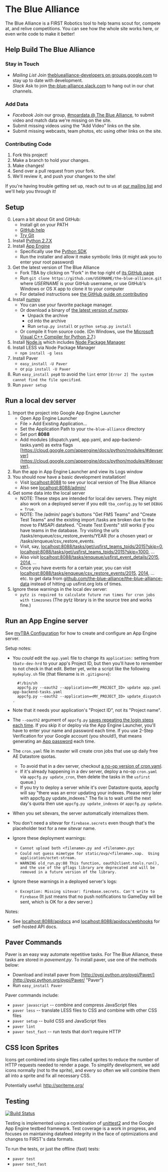 The Blue Alliance
==================
The Blue Alliance is a FIRST Robotics tool to help teams scout for, compete at, and relive competitions. You can see how the whole site works here, or even write code to make it better!

Help Build The Blue Alliance
------------

### Stay in Touch

* *Mailing List* Join [thebluealliance-developers on groups.google.com](https://groups.google.com/forum/#!forum/thebluealliance-developers) to stay up to date with development.
* *Slack* Ask to join [the-blue-alliance.slack.com](the-blue-alliance.slack.com) to hang out in our chat channels.

### Add Data
* *Facebook* Join our group, [#moardata @ The Blue Alliance](https://www.facebook.com/groups/moardata/), to submit video and match data we're missing on the site.
* Submit missing videos using the "Add Video" links on the site.
* Submit missing webcasts, team photos, etc using other links on the site.

### Contributing Code

1. Fork this project!
2. Make a branch to hold your changes.
3. Make changes!
4. Send over a pull request from your fork.
5. We'll review it, and push your changes to the site!

If you're having trouble getting set up, reach out to us at [our mailing list](https://groups.google.com/forum/?fromgroups#!forum/thebluealliance-developers) and we'll help you through it!

Setup
-----
0. Learn a bit about Git and GitHub:
	* Install git on your PATH
	* [GitHub help](https://help.github.com/)
	* [Try Git](https://try.github.io/)
1. Install [Python 2.7.X](https://www.python.org/downloads/)
1. Install [App Engine](https://cloud.google.com/appengine/docs)
	* Specifically use the [Python SDK](https://cloud.google.com/appengine/downloads#Google_App_Engine_SDK_for_Python)
	* Run the installer and allow it make symbolic links (it might ask you to enter your root password)
2. Get the latest version of The Blue Alliance
	* Fork TBA by clicking on "Fork" in the top right of [its GitHub page](https://github.com/the-blue-alliance/the-blue-alliance)
	* Run `git clone https://github.com/USERNAME/the-blue-alliance.git` where _USERNAME_ is your GitHub username, or use GitHub's Windows or OS X app to clone it to your computer
	* For detailed instructions see [the GitHub guide on contributing](https://guides.github.com/activities/contributing-to-open-source/index.html#contributing)
3. Install [numpy](http://www.numpy.org/)
	* You can use your favorite package manager.
	* Or download a binary of [the latest version of numpy](http://sourceforge.net/projects/numpy/files/latest/download?source=files).
		* Unpack the archive
		* cd into the archive
		* Run `setup.py install` or `python setup.py install`
	* Or compile it from source code. (On Windows, use the [Microsoft Visual C++ Compiler for Python 2.7](http://www.microsoft.com/en-us/download/details.aspx?id=44266).)
4. Install [Node.js](https://nodejs.org/) which includes [Node Package Manager](https://www.npmjs.org/)
5. Install LESS via Node Package Manager
	* `npm install -g less`
6. Install Paver
	* `easy_install -U Paver`
	* or `pip install -U Paver`
7. Run `easy_install pep8` to avoid the `lint` error `[Error 2] The system cannot find the file specified`.
8. Run `paver setup`

Run a local dev server
----------------------
1. Import the project into Google App Engine Launcher
	* Open App Engine Launcher
	* File > Add Existing Application...
	* Set the Application Path to your `the-blue-alliance` directory
	* Set port **8088**
	* Add modules (dispatch.yaml, app.yaml, and app-backend-tasks.yaml) as extra flags [https://cloud.google.com/appengine/docs/python/modules/#devserver](https://cloud.google.com/appengine/docs/python/modules/#devserver).
2. Run the app in App Engine Launcher and view its Logs window
3. You should now have a basic development installation!
	* Visit [localhost:8088](http://localhost:8088) to see your local version of The Blue Alliance
	* Also see [localhost:8088/admin/](http://localhost:8088/admin/)
4. Get some data into the local server
	* NOTE: These steps are intended for local dev servers. They might also work on a deployed server if you edit `tba_config.py` to set `DEBUG = True`.
	* NOTE: The /admin/ page's buttons "Get FMS Teams" and "Create Test Teams" and the existing import /tasks are broken due to the move to FMSAPI datafeed. "Create Test Events" still works *if* you have teams in the database. Try visiting the urls /tasks/enqueue/csv_restore_events/YEAR (for a chosen year) or /tasks/enqueue/csv_restore_events.
	* Visit, say, [localhost:8088/tasks/get/usfirst_teams_tpids/2015?skip=0](http://localhost:8088/tasks/get/usfirst_teams_tpids/2015?skip=0), [localhost:8088/tasks/get/usfirst_teams_tpids/2015?skip=1000](http://localhost:8088/tasks/get/usfirst_teams_tpids/2015?skip=1000), ...
	* Also visit [localhost:8088/tasks/enqueue/usfirst_event_details/2015](http://localhost:8088/tasks/enqueue/usfirst_event_details/2015), [2014](http://localhost:8088/tasks/enqueue/usfirst_event_details/2014), ...
	* Once you have events for a certain year, you can visit [localhost:8088/tasks/enqueue/csv_restore_events/2015](http://localhost:8088/tasks/enqueue/csv_restore_events/2015), [2014](http://localhost:8088/tasks/enqueue/csv_restore_events/2014), ... etc. to get data from [github.com/the-blue-alliance/the-blue-alliance-data](https://github.com/the-blue-alliance/the-blue-alliance-data) instead of hitting up usfirst.org lots of times.
5. Ignore these warnings in the local dev server:
	* `pytz is required to calculate future run times for cron jobs with timezones` (The pytz library is in the source tree and works fine.)

Run an App Engine server
------------------------
See [myTBA Configuration](https://github.com/the-blue-alliance/the-blue-alliance-android/wiki/myTBA-Configuration) for how to create and configure an App Engine server.

Setup notes:

* You _could_ edit the `app.yaml` file to change its `application:` setting from `tbatv-dev-hrd` to your app's Project ID, but then you'll have to remember to not check in that edit. Better yet, write a script like the following `mydeploy.sh` file (that filename is in `.gitignore`):

	    #!/bin/sh
	    appcfg.py --oauth2 --application=<MY_PROJECT_ID> update app.yaml app-backend-tasks.yaml
	    appcfg.py --oauth2 --application=<MY_PROJECT_ID> update_dispatch .

* Note that it needs your application's "Project ID", not its "Project name".
* The `--oauth2` argument of `appcfg.py` [saves repeating the login steps each time](https://cloud.google.com/appengine/docs/python/tools/uploadinganapp#Python_Password-less_login_with_OAuth2). If you skip it or deploy via the App Engine Launcher, you'll have to enter your name and password each time. If you use 2-Step Verification for your Google account (you should!), that means generating an [App password](https://security.google.com/settings/security/apppasswords) each time.
* The `cron.yaml` file in master will create cron jobs that use up daily free AE Datastore quotas.
	* To avoid that in a dev server, checkout [a no-op version of cron.yaml](https://github.com/the-blue-alliance/the-blue-alliance/blob/c5d173f23310caf9f2c80d08829083c22ea1c0c3/cron.yaml).
	* If it's already happening in a dev server, deploy a no-op `cron.yaml` via `appcfg.py update_cron`, then delete the tasks in the `usfirst` queue.)
	* If you try to deploy a server while it's over Datastore quota, appcfg will say "there was an error updating your indexes. Please retry later with appcfg.py update_indexes." The fix is to wait until the next day's quota then use `appcfg.py update_indexes` or `appcfg.py update`.
* When you set sitevars, the server automatically internalizes them.
* You don't need a sitevar for `firebase.secrets` even though that's the placeholder text for a new sitevar name.
* Ignore these deployment warnings:
	* `Cannot upload both <filename>.py and <filename>.pyc`
	* `Could not guess mimetype for static/ovp/<filename>.xap.  Using application/octet-stream.`
	* `WARNING old_run.py:88 This function, oauth2client.tools.run(), and the use of the gflags library are deprecated and will be removed in a future version of the library.`
* Ignore these warnings in a deployed server's logs:
	* `Exception: Missing sitevar: firebase.secrets. Can't write to Firebase` (It just means that no push notifications to GameDay will be sent, which is OK for a dev server.)

Notes:

* See [localhost:8088/apidocs](http://localhost:8088/apidocs) and [localhost:8088/apidocs/webhooks](http://localhost:8088/apidocs/webhooks) for self-hosted API docs.


Paver Commands
--------------
Paver is an easy way automate repetitive tasks. For The Blue Alliance, these tasks are stored in _pavement.py_.
To install paver, use one of the methods below:

* Download and install paver from [http://pypi.python.org/pypi/Paver/](http://pypi.python.org/pypi/Paver/ "Paver")
* Run `easy_install Paver`

Paver commands include:

* `paver javascript`  -- combine and compress JavaScript files
* `paver less`  -- translate LESS files to CSS and combine with other CSS files
* `paver setup`  -- build CSS and JavaScript files
* `paver lint`
* `paver test_fast`  -- run tests that don't require HTTP

CSS Icon Sprites
-----------
Icons get combined into single files called sprites to reduce the number of HTTP requests needed to render a page.
To simplify development, we add icons normally (not to the sprite), and every so often we will combine them all into a sprite and fix all necessary CSS.

Potentially useful: http://spriteme.org/

Testing
-------
[![Build Status](https://travis-ci.org/the-blue-alliance/the-blue-alliance.png?branch=master)](https://travis-ci.org/the-blue-alliance/the-blue-alliance)

Testing is implemented using a combination of [unittest2](http://pypi.python.org/pypi/unittest2 "Uniter Test 2") and the Google App Engine testbed framework. Test coverage is a work in progress, and focuses on maintaining datafeed integrity in the face of optimizations and changes to FIRST's data formats.

To run the tests, or just the offline (fast) tests:

* `paver test`
* `paver test_fast`
